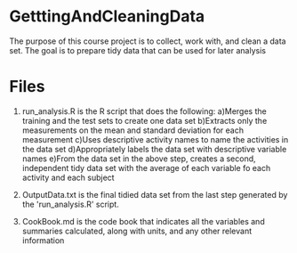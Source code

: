 # GetttingAndCleaningData
The purpose of this course project is to collect, work with, and clean a data set. The goal is to prepare tidy data that can be used for later analysis
# Files
1. run_analysis.R is the R script that does the following:
a)Merges the training and the test sets to create one data set
b)Extracts only the measurements on the mean and standard deviation for each measurement
c)Uses descriptive activity names to name the activities in the data set
d)Appropriately labels the data set with descriptive variable names
e)From the data set in the above step, creates a second, independent tidy data set with the average of each variable fo each activity and each subject


2. OutputData.txt is the final tidied data set from the last step generated by the 'run_analysis.R' script.

3. CookBook.md is the code book that indicates all the variables and summaries calculated, along with units, and any other relevant information
